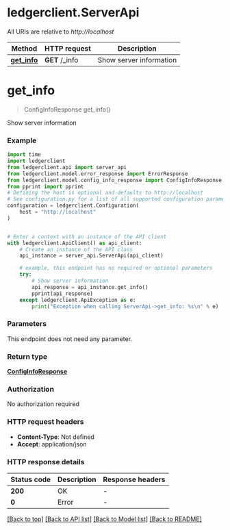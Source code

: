 # ledgerclient.ServerApi

All URIs are relative to *http://localhost*

Method | HTTP request | Description
------------- | ------------- | -------------
[**get_info**](ServerApi.md#get_info) | **GET** /_info | Show server information


# **get_info**
> ConfigInfoResponse get_info()

Show server information

### Example


```python
import time
import ledgerclient
from ledgerclient.api import server_api
from ledgerclient.model.error_response import ErrorResponse
from ledgerclient.model.config_info_response import ConfigInfoResponse
from pprint import pprint
# Defining the host is optional and defaults to http://localhost
# See configuration.py for a list of all supported configuration parameters.
configuration = ledgerclient.Configuration(
    host = "http://localhost"
)


# Enter a context with an instance of the API client
with ledgerclient.ApiClient() as api_client:
    # Create an instance of the API class
    api_instance = server_api.ServerApi(api_client)

    # example, this endpoint has no required or optional parameters
    try:
        # Show server information
        api_response = api_instance.get_info()
        pprint(api_response)
    except ledgerclient.ApiException as e:
        print("Exception when calling ServerApi->get_info: %s\n" % e)
```


### Parameters
This endpoint does not need any parameter.

### Return type

[**ConfigInfoResponse**](ConfigInfoResponse.md)

### Authorization

No authorization required

### HTTP request headers

 - **Content-Type**: Not defined
 - **Accept**: application/json


### HTTP response details

| Status code | Description | Response headers |
|-------------|-------------|------------------|
**200** | OK |  -  |
**0** | Error |  -  |

[[Back to top]](#) [[Back to API list]](../README.md#documentation-for-api-endpoints) [[Back to Model list]](../README.md#documentation-for-models) [[Back to README]](../README.md)

